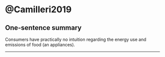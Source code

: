 # @Camilleri2019

## One-sentence summary

Consumers have practically no intuition regarding the energy use and emissions of food (an appliances). 

---